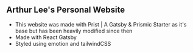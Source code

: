 ## Arthur Lee's Personal Website
- This website was made with Prist | A Gatsby & Prismic Starter as it's base but has been heavily modified since then
- Made with React Gatsby
- Styled using emotion and tailwindCSS